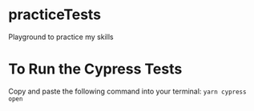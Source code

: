 # practiceTests
Playground to practice my skills

# To Run the Cypress Tests
Copy and paste the following command into your terminal: `yarn cypress open`
